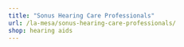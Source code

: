 ```yaml
---
title: "Sonus Hearing Care Professionals"
url: /la-mesa/sonus-hearing-care-professionals/
shop: hearing aids
---
```

